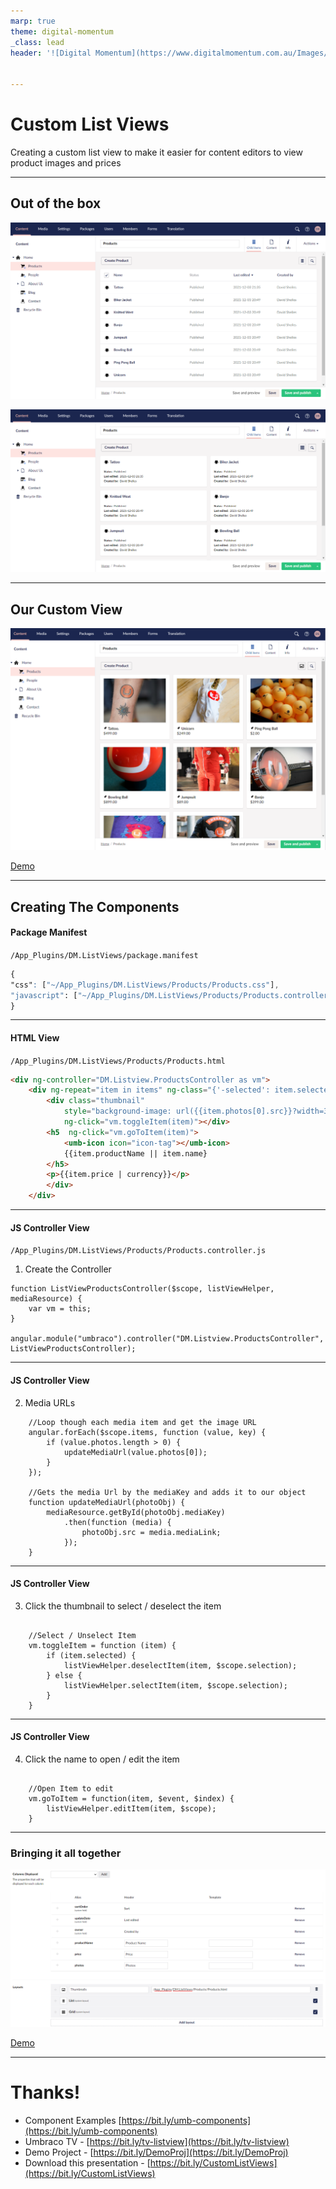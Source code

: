 ```yaml
---
marp: true
theme: digital-momentum
_class: lead
header: '![Digital Momentum](https://www.digitalmomentum.com.au/Images/logos/Digital-Momentum.svg)' 


---
```



# **Custom List Views**

Creating a custom list view to make it easier for content editors to view product images and prices

---

## Out of the box

<div class="row">

![w:550px](images/table-view.png)

![w:550px](images/card-view.png)

</div>


------



## Our Custom View

![w:800px center ](images/listview.png)


<footer>

<a href="https://localhost:44330/umbraco#/content/content/edit/1098" target="_blank">Demo</a>

</footer>
<!--
1. Easy for editors
 -->


---


## Creating The Components

#### Package Manifest

`/App_Plugins/DM.ListViews/package.manifest`

```css
{
"css": ["~/App_Plugins/DM.ListViews/Products/Products.css"],
"javascript": ["~/App_Plugins/DM.ListViews/Products/Products.controller.js"]
}
```

<!-- 
We have 4 files:
1. package.manifest
2. Html View
3. Javascript Controller
4. CSS
-->

---
#### HTML View

`/App_Plugins/DM.ListViews/Products/Products.html`

```html
<div ng-controller="DM.Listview.ProductsController as vm">
    <div ng-repeat="item in items" ng-class="{'-selected': item.selected}">
        <div class="thumbnail" 
            style="background-image: url({{item.photos[0].src}}?width=300"
            ng-click="vm.toggleItem(item)"></div>
        <h5  ng-click="vm.goToItem(item)">
            <umb-icon icon="icon-tag"></umb-icon> 
            {{item.productName || item.name}
        </h5>
        <p>{{item.price | currency}}</p>
        </div>
    </div>
```
<!-- 
1. ng-controller: DM.Listview.ProductsController
2. ng-repeat
3. ng-class: Selected
4. BG Image: item.photos[0].src
5. ng-click: vm.toggleItem(item)
6. ng-click: vm.goToItem(item)
7. {{item.productName || item.name}
8. {{item.price | currency}}
-->
---
#### JS Controller View

`/App_Plugins/DM.ListViews/Products/Products.controller.js`

1. Create the Controller

```JS
function ListViewProductsController($scope, listViewHelper, mediaResource) {
    var vm = this;
}

angular.module("umbraco").controller("DM.Listview.ProductsController", 
ListViewProductsController);

```

---
#### JS Controller View

2. Media URLs

```JS
    //Loop though each media item and get the image URL
    angular.forEach($scope.items, function (value, key) {
        if (value.photos.length > 0) {
            updateMediaUrl(value.photos[0]);
        }
    });

    //Gets the media Url by the mediaKey and adds it to our object
    function updateMediaUrl(photoObj) {
        mediaResource.getById(photoObj.mediaKey)
            .then(function (media) {
                photoObj.src = media.mediaLink;
            });
    }
```

---
#### JS Controller View

3. Click the thumbnail to select / deselect the item

```JS

    //Select / Unselect Item
    vm.toggleItem = function (item) {
        if (item.selected) {
            listViewHelper.deselectItem(item, $scope.selection);
        } else {
            listViewHelper.selectItem(item, $scope.selection);
        }
    }

```

---
#### JS Controller View

4. Click the name to open / edit the item

```JS

    //Open Item to edit
    vm.goToItem = function(item, $event, $index) {
        listViewHelper.editItem(item, $scope);
    }

```
---

### Bringing it all together
![w:950px center ](images/listview-setup.png)

<footer>

<a href="https://localhost:44330/umbraco#/settings/documentTypes/edit/1096" target="_blank">Demo</a>

</footer>

---
# **Thanks!**

- Component Examples [https://bit.ly/umb-components](https://bit.ly/umb-components)
- Umbraco TV - [https://bit.ly/tv-listview](https://bit.ly/tv-listview)
- Demo Project - [https://bit.ly/DemoProj](https://bit.ly/DemoProj)
- Download this presentation - [https://bit.ly/CustomListViews](https://bit.ly/CustomListViews)


<!-- 

1. Creating the list view
- Add the extra properties
- Add the view
-->